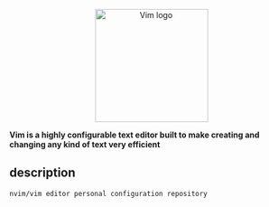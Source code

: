 <p align="center">
  <img src="https://upload.wikimedia.org/wikipedia/commons/thumb/9/9f/Vimlogo.svg/1022px-Vimlogo.svg.png" width="200" alt="Vim logo" />
</p

<strong align="center">Vim is a highly configurable text editor built to make creating and changing any kind of text very efficient</strong>
    
## description
```nvim/vim editor personal configuration repository```



